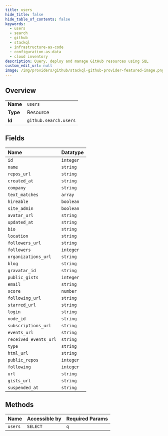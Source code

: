 ```yaml
---
title: users
hide_title: false
hide_table_of_contents: false
keywords:
  - users
  - search
  - github    
  - stackql
  - infrastructure-as-code
  - configuration-as-data
  - cloud inventory
description: Query, deploy and manage GitHub resources using SQL
custom_edit_url: null
image: /img/providers/github/stackql-github-provider-featured-image.png
---
```

  
    

## Overview
<table><tbody>
<tr><td><b>Name</b></td><td><code>users</code></td></tr>
<tr><td><b>Type</b></td><td>Resource</td></tr>
<tr><td><b>Id</b></td><td><code>github.search.users</code></td></tr>
</tbody></table>

## Fields
| Name | Datatype |
|:-----|:---------|
| `id` | `integer` |
| `name` | `string` |
| `repos_url` | `string` |
| `created_at` | `string` |
| `company` | `string` |
| `text_matches` | `array` |
| `hireable` | `boolean` |
| `site_admin` | `boolean` |
| `avatar_url` | `string` |
| `updated_at` | `string` |
| `bio` | `string` |
| `location` | `string` |
| `followers_url` | `string` |
| `followers` | `integer` |
| `organizations_url` | `string` |
| `blog` | `string` |
| `gravatar_id` | `string` |
| `public_gists` | `integer` |
| `email` | `string` |
| `score` | `number` |
| `following_url` | `string` |
| `starred_url` | `string` |
| `login` | `string` |
| `node_id` | `string` |
| `subscriptions_url` | `string` |
| `events_url` | `string` |
| `received_events_url` | `string` |
| `type` | `string` |
| `html_url` | `string` |
| `public_repos` | `integer` |
| `following` | `integer` |
| `url` | `string` |
| `gists_url` | `string` |
| `suspended_at` | `string` |
## Methods
| Name | Accessible by | Required Params |
|:-----|:--------------|:----------------|
| `users` | `SELECT` | `q` |
